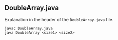 ## DoubleArray.java

Explanation in the header of the `DoubleArray.java` file.

```shell
javac DoubleArray.java
java DoubleArray <size1> <size2>
```
